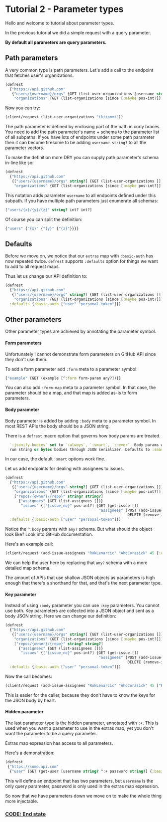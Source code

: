 # Tutorial 2 - Parameter types

Hello and welcome to tutorial about parameter types.

In the previous tutorial we did a simple request with a query parameter.

**By default all parameters are query parameters.**

## Path parameters

A very common type is path parameters. Let's add a call to the endpoint that fetches user's organizations.

```clojure
(defrest
  {"https://api.github.com"
   {"users/{username}/orgs" {GET (list-user-organizations [username string?] {:basic-auth ["user" "personal-token"]})}
    "organizations" {GET (list-organizations [since [:maybe pos-int?]] {:basic-auth ["user" "personal-token"]})}}})
```

Now you can try:

```clojure
(client/request (list-user-organizations "ikitommi"))
```

The path parameter is defined by enclosing part of the path in curly braces. You need to add the path parameter's name + schema to the parameter list of
all subpaths. If you have lots of endpoints under some path parameter then it can become tiresome to be adding `username string?` to all the parameter vectors.

To make the definition more DRY you can supply path parameter's schema in-line like so:

```clojure
(defrest
  {"https://api.github.com"
   {["users/{username}/orgs" string?] {GET (list-user-organizations [] {:basic-auth ["user" "personal-token"]})}
    "organizations" {GET (list-organizations [since [:maybe pos-int?]] {:basic-auth ["user" "personal-token"]})}}})
```

This notation adds parameter `username` to all endpoints defined under this subpath. If you have multiple path parameters just enumerate all schemas:

```clojure
["users/{x}/{y}/{z}" string? int? int?]
``` 

Of course you can split the definition:

```clojure
{"users" {"{x}" {"{y}" {"{z}"}}}}
```

## Defaults

Before we move on, we notice that our `extras` map with `:basic-auth` has now repeated twice. `defrest` supports `:defaults` option
for things we want to add to all request maps.

Thus let us change our API definition to:

```clojure
(defrest
  {"https://api.github.com"
   {["users/{username}/orgs" string?] {GET (list-user-organizations [])}
    "organizations" {GET (list-organizations [since [:maybe pos-int?]])}}}
  :defaults {:basic-auth ["user" "personal-token"]})
```

## Other parameters

Other parameter types are achieved by annotating the parameter symbol.

#### Form parameters

Unfortunately I cannot demonstrate form parameters on GitHub API since they don't
use them.

To add a form parameter add `:form` meta to a parameter symbol:

```clojure
{"example" {GET (example [^:form form-param any?])}}
```

You can also add `:form-map` meta to a parameter symbol. In that case, the parameter should be a map,
and that map is added as-is to form parameters.

#### Body parameter

Body parameter is added by adding `:body` meta to a parameter symbol. In most REST APIs the body should be a JSON string.

There is a `defrest` macro option that governs how body params are treated.

```clojure
  `:jsonify-bodies` set to `:always`, `:smart`, `:never`. Body params will be ran through serializer if set to `:always`. Option `:smart` will not
  run string or bytes bodies through JSON serializer. Defaults to :smart.
```

In our case, the default `:smart` options work fine.

Let us add endpoints for dealing with assignees to issues. 

```clojure
(defrest
  {"https://api.github.com"
   {["users/{username}/orgs" string?] {GET (list-user-organizations [])}
    "organizations" {GET (list-organizations [since [:maybe pos-int?]])}
    ["repos/{owner}/{repo}" string? string?]
      {"assignees" {GET (list-assignees [])}
       "issues" {["{issue_no}" pos-int?] {GET (get-issue [])
                                          "assignees" {POST (add-issue-assignees [^:body assignees any?])
                                                       DELETE (remove-issue-assignees [^:body assignees any?])}}}}}}
  :defaults {:basic-auth ["user" "personal-token"]})
```

Notice the `^:body` params with `any?` schema. But what should the object look like? Look into GitHub documentation.

Here's an example call:

```clojure
(client/request (add-issue-assignees "RokLenarcic" "AhoCorasick" 45 {:assignees ["RokLenarcic"]}))
```

We can help the user here by replacing that `any?` schema with a more detailed map schema.

The amount of APIs that use shallow JSON objects as parameters is high enough that there's a shorthand for that,
and that's the next parameter type.

#### Key parameter

Instead of using `:body` parameter you can use `:key` parameters. You cannot use both. Key parameters are
collected into a JSON object and sent as a body JSON string. Here we can change our definition:

```clojure
(defrest
  {"https://api.github.com"
   {["users/{username}/orgs" string?] {GET (list-user-organizations [])}
    "organizations" {GET (list-organizations [since [:maybe pos-int?]])}
    ["repos/{owner}/{repo}" string? string?]
      {"assignees" {GET (list-assignees [])}
       "issues" {["{issue_no}" pos-int?] {GET (get-issue [])
                                          "assignees" {POST (add-issue-assignees [^:key assignees [:sequential string?]])
                                                       DELETE (remove-issue-assignees [^:key assignees [:sequential string?]])}}}}}}
  :defaults {:basic-auth ["user" "personal-token"]})
```

Now the call becomes:

```clojure
(client/request (add-issue-assignees "RokLenarcic" "AhoCorasick" 45 ["RokLenarcic"]))
```

This is easier for the caller, because they don't have to know the keys for the JSON body by heart.

#### Hidden parameter

The last parameter type is the hidden parameter, annotated with `:+`. 
This is used when you want a parameter to use in the extras map,
yet you don't want the parameter to be a query parameter.

Extras map expression has access to all parameters.

Here's a demonstration:

```clojure
(defrest
 {"https://some.api.com"
  {"user" {GET (get-user [username string? ^:+ password string?] {:basic-auth [username password]})}}})
```

This will define an endpoint that has two parameters, but `username` is the only query parameter, 
password is only used in the extras map expression.

So now that we have parameters down we move on to make the whole thing more injectable.

### **[CODE: End state](t2.clj)**
